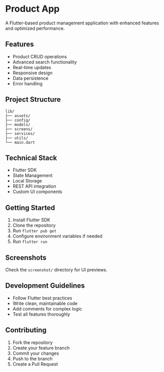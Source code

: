 # Product App

A Flutter-based product management application with enhanced features and optimized performance.

## Features

- Product CRUD operations
- Advanced search functionality
- Real-time updates
- Responsive design
- Data persistence
- Error handling

## Project Structure

```
lib/
├── assets/
├── config/
├── models/
├── screens/
├── services/
├── utils/
└── main.dart
```

## Technical Stack

- Flutter SDK
- State Management
- Local Storage
- REST API integration
- Custom UI components

## Getting Started

1. Install Flutter SDK
2. Clone the repository
3. Run `flutter pub get`
4. Configure environment variables if needed
5. Run `flutter run`

## Screenshots

Check the `screenshot/` directory for UI previews.

## Development Guidelines

- Follow Flutter best practices
- Write clean, maintainable code
- Add comments for complex logic
- Test all features thoroughly

## Contributing

1. Fork the repository
2. Create your feature branch
3. Commit your changes
4. Push to the branch
5. Create a Pull Request
